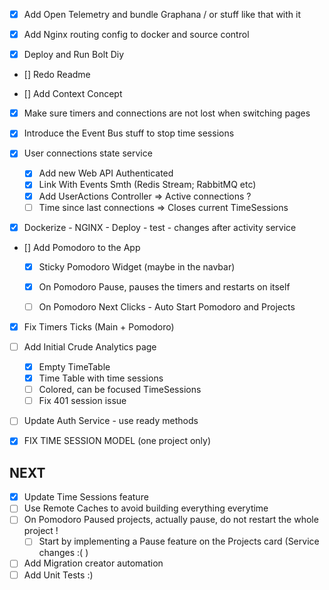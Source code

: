 - [x] Add Open Telemetry and bundle Graphana / or stuff like that with it
- [x] Add Nginx routing config to docker and source control

- [x] Deploy and Run Bolt Diy 

- [] Redo Readme

- [] Add Context Concept
- [x] Make sure timers and connections are not lost when switching pages

- [x] Introduce the Event Bus stuff to stop time sessions
- [x] User connections state service
    - [x] Add new Web API Authenticated
    - [x] Link With Events Smth (Redis Stream; RabbitMQ etc)
    - [x] Add UserActions Controller
        => Active connections ?
    - [ ] Time since last connections => Closes current TimeSessions

- [x] Dockerize - NGINX - Deploy - test - changes after activity service

- [] Add Pomodoro to the App 
    - [x] Sticky Pomodoro Widget (maybe in the navbar)
    - [x] On Pomodoro Pause, pauses the timers and restarts on itself
    - [ ] On Pomodoro Next Clicks - Auto Start Pomodoro and Projects


- [x] Fix Timers Ticks (Main + Pomodoro)

- [ ] Add Initial Crude Analytics page
    - [x] Empty TimeTable
    - [x] Time Table with time sessions
    - [ ] Colored, can be focused TimeSessions
    - [ ] Fix 401 session issue

- [ ] Update Auth Service - use ready methods 
- [x] FIX TIME SESSION MODEL (one project  only)


## NEXT
- [x] Update Time Sessions feature 
- [ ] Use Remote Caches to avoid building everything everytime
- [ ] On Pomodoro Paused projects, actually pause, do not restart the whole project !
    - [ ] Start by implementing a Pause feature on the Projects card (Service changes :( ) 
- [ ] Add Migration creator automation
- [ ] Add Unit Tests :)
